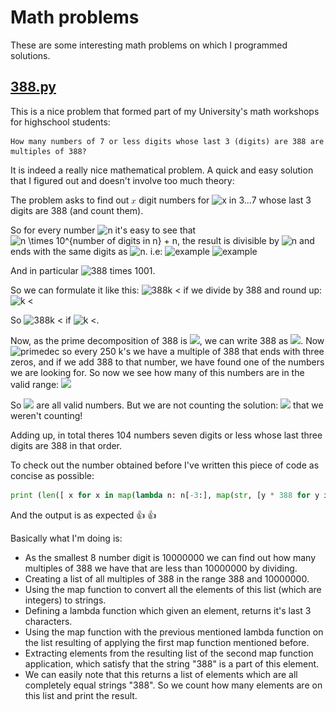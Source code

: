 # Math problems

These are some interesting math problems on which I programmed solutions.

## [388.py](http://github.com/novalic/mathProblems/388.py)

This is a nice problem that formed part of my University's math workshops for highschool students:
```
How many numbers of 7 or less digits whose last 3 (digits) are 388 are multiples of 388?
```
It is indeed a really nice mathematical problem.
A quick and easy solution that I figured out and doesn't involve too much theory:

The problem asks to find out ![x](/images/x.png) digit numbers for ![x in 3...7](http://github.com/novalic/mathProblems/xin37.png) whose last 3 digits are 388 (and count them).

So for every number ![n](http://github.com/novalic/mathProblems/n.png) it's easy to see that ![n \times 10^{number of digits in n} + n](http://github.com/novalic/mathProblems/ndigits.png), the result is divisible by ![n](http://github.com/novalic/mathProblems/n.png) and ends with the same digits as ![n](http://github.com/novalic/mathProblems/n.png).
i.e: 
![example](http://github.com/novalic/mathProblems/ex1.png)
![example](http://github.com/novalic/mathProblems/ex2.png)

And in particular ![388 times 1001](http://github.com/novalic/mathProblems/388times.png).

So we can formulate it like this:
![388k < ](http://github.com/novalic/mathProblems/388kless.png)
if we divide by 388 and round up:
![k < ](http://github.com/novalic/mathProblems/kless.png)

So ![388k < ](http://github.com/novalic/mathProblems/388kless.png) if ![k < ](http://github.com/novalic/mathProblems/kless.png).

Now, as the prime decomposition of 388 is ![](http://github.com/novalic/mathProblems/2297.png), we can write 388 as ![](http://github.com/novalic/mathProblems/388k.png).
Now ![primedec](http://github.com/novalic/mathProblems/497.png) so every 250 k's we have a multiple of 388 that ends with three zeros, and if we add 388 to that number, we have found one of the numbers we are looking for.
So now we see how many of this numbers are in the valid range:
![](http://github.com/novalic/mathProblems/103.png)

So ![](http://github.com/novalic/mathProblems/sols.png) are all valid numbers. But we are not counting the solution: ![](http://github.com/novalic/mathProblems/388.png) that we weren't counting!

Adding up, in total theres 104 numbers seven digits or less whose last three digits are 388 in that order. 


To check out the number obtained before I've written this piece of code as concise as possible:

```python
print (len([ x for x in map(lambda n: n[-3:], map(str, [y * 388 for y in range(1, int(10000000/388))])) if "388" in x ]))
```

And the output is as expected :+1: :+1:

Basically what I'm doing is:

- As the smallest 8 number digit is 10000000 we can find out how many multiples of 388 we have that are less than 10000000 by dividing.
- Creating a list of all multiples of 388 in the range 388 and 10000000.
- Using the map function to convert all the elements of this list (which are integers) to strings.
- Defining a lambda function which given an element, returns it's last 3 characters.
- Using the map function with the previous mentioned lambda function on the list resulting of applying the first map function mentioned before.
- Extracting elements from the resulting list of the second map function application, which satisfy that the string "388" is a part of this element.
- We can easily note that this returns a list of elements which are all completely equal strings "388". So we count how many elements are on this list and print the result.



